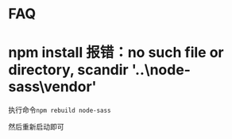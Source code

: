 # FAQ

# npm install 报错：no such file or directory, scandir '..\node-sass\vendor'

执行命令`npm rebuild node-sass`

然后重新启动即可

